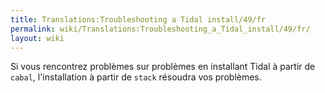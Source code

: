 ```yaml
---
title: Translations:Troubleshooting a Tidal install/49/fr
permalink: wiki/Translations:Troubleshooting_a_Tidal_install/49/fr/
layout: wiki
---
```


Si vous rencontrez problèmes sur problèmes en installant Tidal à partir
de `cabal`, l'installation à partir de `stack` résoudra vos problèmes.
